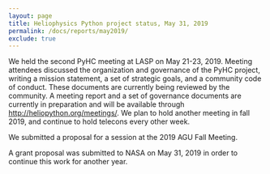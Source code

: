 ```yaml
---
layout: page
title: Heliophysics Python project status, May 31, 2019
permalink: /docs/reports/may2019/
exclude: true
---
```


We held the second PyHC meeting at LASP on May 21-23, 2019. Meeting attendees discussed the organization and governance of the PyHC project, writing a mission statement, a set of strategic goals, and a community code of conduct. These documents are currently being reviewed by the community. A meeting report and a set of governance documents are currently in preparation and will be available through http://heliopython.org/meetings/. We plan to hold another meeting in fall 2019, and continue to hold telecons every other week.

We submitted a proposal for a session at the 2019 AGU Fall Meeting.

A grant proposal was submitted to NASA on May 31, 2019 in order to continue this work for another year.
